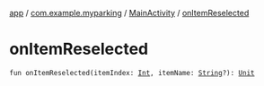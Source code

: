[app](../../index.md) / [com.example.myparking](../index.md) / [MainActivity](index.md) / [onItemReselected](./on-item-reselected.md)

# onItemReselected

`fun onItemReselected(itemIndex: `[`Int`](https://kotlinlang.org/api/latest/jvm/stdlib/kotlin/-int/index.html)`, itemName: `[`String`](https://kotlinlang.org/api/latest/jvm/stdlib/kotlin/-string/index.html)`?): `[`Unit`](https://kotlinlang.org/api/latest/jvm/stdlib/kotlin/-unit/index.html)